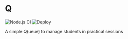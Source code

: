 # Q

![Node.js CI](https://github.com/CSSE1001/queue/workflows/Node.js%20CI/badge.svg)
![Deploy](https://github.com/CSSE1001/queue/workflows/Deploy/badge.svg)

A simple Q(ueue) to manage students in practical sessions


